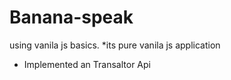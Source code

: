 # Banana-speak
using vanila js basics.
*its pure vanila js application
* Implemented an Transaltor Api

